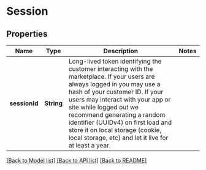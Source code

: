# Session

## Properties
Name | Type | Description | Notes
------------ | ------------- | ------------- | -------------
**sessionId** | **String** | Long-lived token identifying the customer interacting with the marketplace. If your users are always logged in you may use a hash of your customer ID. If your users may interact with your app or site while logged out we recommend generating a random identifier (UUIDv4) on first load and store it on local storage (cookie, local storage, etc) and let it live for at least a year.  | 

[[Back to Model list]](../README.md#documentation-for-models) [[Back to API list]](../README.md#documentation-for-api-endpoints) [[Back to README]](../README.md)


